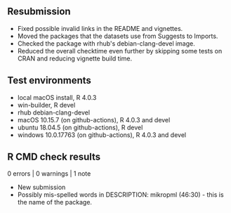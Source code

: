 ## Resubmission

- Fixed possible invalid links in the README and vignettes. 
- Moved the packages that the datasets use from Suggests to Imports.
- Checked the package with rhub's debian-clang-devel image.
- Reduced the overall checktime even further by skipping some tests on CRAN and reducing vignette build time.

## Test environments

- local macOS install, R 4.0.3
- win-builder, R devel
- rhub debian-clang-devel
- macOS 10.15.7 (on github-actions), R 4.0.3 and devel
- ubuntu 18.04.5 (on github-actions), R devel
- windows 10.0.17763 (on github-actions), R 4.0.3 and devel

## R CMD check results

0 errors | 0 warnings | 1 note

- New submission
- Possibly mis-spelled words in DESCRIPTION:
    mikropml (46:30) - this is the name of the package.
